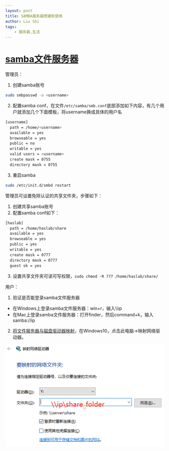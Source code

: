 ```yaml
---
layout: post
title: SAMBA服务器搭建和使用 
author: Liu Shi
tags:
    - 服务器,生活
---
```


# [samba文件服务器](https://sites.google.com/site/devlibrary/linux/samba-wen-jian-fu-wu-qi-she-zhi-zui-jian-dan-pian-)

管理员：

1. 创建samba账号
```bash
sudo smbpasswd -a <username>
```
2. 配置samba conf，在文件`/etc/samba/smb.conf`底部添加如下内容，有几个用户就添加几个下面模板，将username换成具体的用户名
```bash
[username]
  path = /home/<username>
  available = yes
  browseable = yes
  public = no
  writable = yes
  valid users = <username>
  create mask = 0755
  directory mask = 0755
```
3. 重启samba
```bash
sudo /etc/init.d/smbd restart
```

管理员可设置免除认证的共享文件夹，步骤如下：
1. 创建共享samba账号
2. 配置samba conf如下：

```bash
[haslab]
  path = /home/haslab/share
  available = yes
  browseable = yes
  public = yes
  writable = yes
  create mask = 0777
  directory mask = 0777
  guest ok = yes
```
3. 设置共享文件夹可读可写权限，`sudo chmod -R 777 /home/haslab/share/`

用户：
1. 验证是否能登录samba文件服务器
- 在Windows上登录samba文件服务器：win+r，输入\\\\ip
- 在Mac上登录samba文件服务器：打开finder，然后command+k，输入samba://ip
2. [将文件服务器与磁盘驱动器映射](https://blog.csdn.net/hunanchenxingyu/article/details/9751639)，在Windows10，点击此电脑->映射网络驱动器。

![](../images/2021-06-06-samba-server/samba_driver.png)
